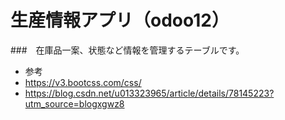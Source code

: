 # 生産情報アプリ（odoo12）
###　在庫品一案、状態など情報を管理するテーブルです。
- 参考
- https://v3.bootcss.com/css/
- https://blog.csdn.net/u013323965/article/details/78145223?utm_source=blogxgwz8

<!--var rpc = require('web.rpc');
                rpc.query({model: product_production_app, onchange_scan_barcode:
                'fields_get',args: [keys]})).then(function(data) {
                });-->